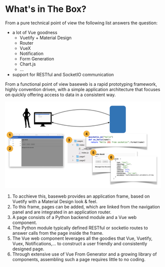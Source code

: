 # What's in The Box?

From a pure technical point of view the following list answers the question:

* a lot of Vue goodness
  * Vuetify + Material Design
  * Router
  * VueX
  * Notification
  * Form Generation
  * Chart.js
  * ...
* support for RESTful and SocketIO communication

From a functional point of view baseweb is a rapid prototyping framework, highly convention driven, with a simple application architecture that focuses on quickly offering access to data in a consistent way.

![Baseweb Overview](baseweb-overview.png)

1. To acchieve this, baseweb provides an application frame, based on Vuetify with a Material Design look & feel.
2. To this frame, pages can be added, which are linked from the navigation panel and are integrated in an application router.
3. A page consists of a Python backend module and a Vue web component.
4. The Python module typically defined RESTful or socketio routes to answer calls from the page inside the frame.
5. The Vue web component leverages all the goodies that Vue, Vuetify, Vuex, Notifications,... to construct a user friendly and consistently designed page.
6. Through extensive use of Vue From Generator and a growing library of components, assembling such a page requires little to no coding.
